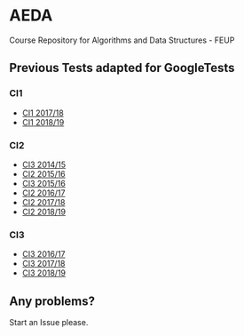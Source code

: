 # AEDA
Course Repository for Algorithms and Data Structures - FEUP


## Previous Tests adapted for GoogleTests

### CI1
- [CI1 2017/18](https://mega.nz/#!jfR0CQzQ!lOXoVoqZx5GrL9En5nuR47_dr4rzOF8h1yTbLGAG4Xo)
- [CI1 2018/19](https://mega.nz/#!efZWQIRC!_UCtmqex7FFMH85MyOWLJBIe9RcGJsoH7B1VfdGeM58)


### CI2
- [CI3 2014/15](https://mega.nz/#!veJSSQzQ!CC8WYSg8XfMMt0e_KKbTPgsu4g16y1GyWgrWmvfjWCc)
- [CI2 2015/16](https://mega.nz/#!HH5TGQZL!8xvRDo0-jmwagn9nfHKE7atQhNtz34ykQPEVQ9V9glc)
- [CI3 2015/16](https://mega.nz/#!TXxDlSKQ!O5lchOec6M_-0fh_2ldb3AUAwA2oLy4CLfczWa5DGTk)
- [CI2 2016/17](https://mega.nz/#!KPhjSC5B!bSi7uZeS56zy3L5lhBePk4DVljEIydhMYrKRCQVkiJM)
- [CI2 2017/18](https://mega.nz/#!rChD0KAT!vBXTgYxnXjI9uMQj9XPPX96gKn8XgojMSWwathTQ1t4)
- [CI2 2018/19](https://mega.nz/#!3fhVVCZB!L_vnPrYEJHyvb4FYWcia9bJJ0sZmx78IWin-0LuHugE)


### CI3
- [CI3 2016/17](https://mega.nz/#!OHx0wCxK!PUd0u3fqFybZPFBgPMSGkMnqlyyapCtfhHdQQY9lSWU)
- [CI3 2017/18](https://mega.nz/#!uSwSRAIa!i-q8dzbB0tA6-ERrdqPdRp11r4ZJDvPGhKytsQ_4BOE)
- [CI3 2018/19](https://mega.nz/#!zWowmAqS!XDBPSZLh1rRVz8Rg4DEHcgjZ_iN6m-LmJkkmF4RhwlI)


## Any problems?
Start an Issue please.
